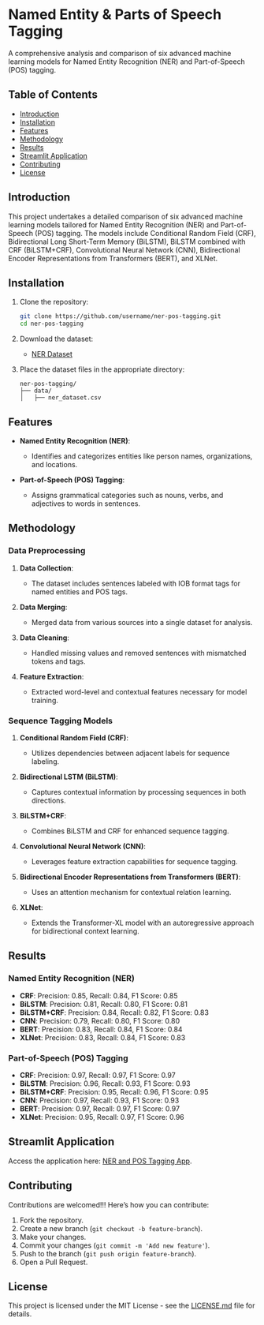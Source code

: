 # Named Entity & Parts of Speech Tagging

A comprehensive analysis and comparison of six advanced machine learning models for Named Entity Recognition (NER) and Part-of-Speech (POS) tagging.

## Table of Contents
- [Introduction](#introduction)
- [Installation](#installation)
- [Features](#features)
- [Methodology](#methodology)
- [Results](#results)
- [Streamlit Application](#streamlit-application)
- [Contributing](#contributing)
- [License](#license)

## Introduction

This project undertakes a detailed comparison of six advanced machine learning models tailored for Named Entity Recognition (NER) and Part-of-Speech (POS) tagging. The models include Conditional Random Field (CRF), Bidirectional Long Short-Term Memory (BiLSTM), BiLSTM combined with CRF (BiLSTM+CRF), Convolutional Neural Network (CNN), Bidirectional Encoder Representations from Transformers (BERT), and XLNet.

## Installation

1. Clone the repository:
    ```bash
    git clone https://github.com/username/ner-pos-tagging.git
    cd ner-pos-tagging
    ```

2. Download the dataset:
    - [NER Dataset](https://www.kaggle.com/code/bavalpreet26/ner-using-crf/input?select=ner_dataset.csv)

3. Place the dataset files in the appropriate directory:
    ```plaintext
    ner-pos-tagging/
    ├── data/
    │   ├── ner_dataset.csv
    ```

## Features

- **Named Entity Recognition (NER)**:
  - Identifies and categorizes entities like person names, organizations, and locations.
  
- **Part-of-Speech (POS) Tagging**:
  - Assigns grammatical categories such as nouns, verbs, and adjectives to words in sentences.

## Methodology

### Data Preprocessing

1. **Data Collection**:
   - The dataset includes sentences labeled with IOB format tags for named entities and POS tags.

2. **Data Merging**:
   - Merged data from various sources into a single dataset for analysis.

3. **Data Cleaning**:
   - Handled missing values and removed sentences with mismatched tokens and tags.

4. **Feature Extraction**:
   - Extracted word-level and contextual features necessary for model training.

### Sequence Tagging Models

1. **Conditional Random Field (CRF)**:
   - Utilizes dependencies between adjacent labels for sequence labeling.

2. **Bidirectional LSTM (BiLSTM)**:
   - Captures contextual information by processing sequences in both directions.

3. **BiLSTM+CRF**:
   - Combines BiLSTM and CRF for enhanced sequence tagging.

4. **Convolutional Neural Network (CNN)**:
   - Leverages feature extraction capabilities for sequence tagging.

5. **Bidirectional Encoder Representations from Transformers (BERT)**:
   - Uses an attention mechanism for contextual relation learning.

6. **XLNet**:
   - Extends the Transformer-XL model with an autoregressive approach for bidirectional context learning.

## Results

### Named Entity Recognition (NER)

- **CRF**: Precision: 0.85, Recall: 0.84, F1 Score: 0.85
- **BiLSTM**: Precision: 0.81, Recall: 0.80, F1 Score: 0.81
- **BiLSTM+CRF**: Precision: 0.84, Recall: 0.82, F1 Score: 0.83
- **CNN**: Precision: 0.79, Recall: 0.80, F1 Score: 0.80
- **BERT**: Precision: 0.83, Recall: 0.84, F1 Score: 0.84
- **XLNet**: Precision: 0.83, Recall: 0.84, F1 Score: 0.83

### Part-of-Speech (POS) Tagging

- **CRF**: Precision: 0.97, Recall: 0.97, F1 Score: 0.97
- **BiLSTM**: Precision: 0.96, Recall: 0.93, F1 Score: 0.93
- **BiLSTM+CRF**: Precision: 0.95, Recall: 0.96, F1 Score: 0.95
- **CNN**: Precision: 0.97, Recall: 0.93, F1 Score: 0.93
- **BERT**: Precision: 0.97, Recall: 0.97, F1 Score: 0.97
- **XLNet**: Precision: 0.95, Recall: 0.97, F1 Score: 0.96

## Streamlit Application

Access the application here: [NER and POS Tagging App](https://huggingface.co/spaces/lokeshbalamurugan20/NERProject).

## Contributing

Contributions are welcomed!!! Here’s how you can contribute:

1. Fork the repository.
2. Create a new branch (`git checkout -b feature-branch`).
3. Make your changes.
4. Commit your changes (`git commit -m 'Add new feature'`).
5. Push to the branch (`git push origin feature-branch`).
6. Open a Pull Request.

## License

This project is licensed under the MIT License - see the [LICENSE.md](LICENSE.md) file for details.
